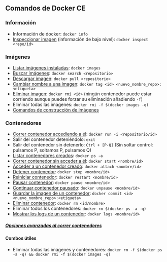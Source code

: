 ## Comandos de Docker CE

### Información
- Información de docker: `docker info`
- [Inspeccionar imagen](https://docs.docker.com/engine/reference/commandline/inspect/) (información de bajo nivel): `docker inspect <repo/id>`

### Imágenes
- [Listar imágenes instaladas](https://docs.docker.com/engine/reference/commandline/images/): `docker images`
- [Buscar imágenes](https://docs.docker.com/engine/reference/commandline/search/): `docker search <repositorio>`
- [Descargar imagen](https://docs.docker.com/engine/reference/commandline/pull/): `docker pull <repositorio>`
- [Cambiar nombre a una imagen](https://docs.docker.com/engine/reference/commandline/tag/): `docker tag <id> <nuevo_nombre_repo>:<etiqueta>`
- [Eliminar imagen](https://docs.docker.com/engine/reference/commandline/rmi/): `docker rmi <id>` (ningún contenedor puede estar corriendo aunque puedes forzar su eliminación añadiendo `-f`)
- Eliminar todas las imagenes: `docker rmi -f $(docker images -q)`
- [Comandos de construcción de imágenes](https://github.com/mondeja/fullstack/tree/master/backend/src/018-maquinas_virtuales/docker/scripts/create_images.md)

### Contenedores
- [Correr contenedor accediendo a él](https://docs.docker.com/engine/reference/commandline/run/): `docker run -i <repositorio/id>`
- Salir del contenedor deteniéndolo: `exit`
- Salir del contenedor sin detenerlo: `Ctrl + [P-Q]` (Sin soltar control: pulsamos P, soltamos P, pulsamos Q)
- [Listar contenedores creados](https://docs.docker.com/engine/reference/commandline/ps/): `docker ps -a`
- [Correr contenedor sin acceder a él](https://docs.docker.com/engine/reference/commandline/start/): `docker start <nombre/id>`
- [Acceder a un contenedor creado](https://docs.docker.com/engine/reference/commandline/attach/): `docker attach <nombre/id>`
- [Detener contenedor](https://docs.docker.com/engine/reference/commandline/stop/): `docker stop <nombre/id>`
- [Reiniciar contenedor](https://docs.docker.com/engine/reference/commandline/restart/): `docker restart <nombre/id>`
- [Pausar contenedor](https://docs.docker.com/engine/reference/commandline/pause/): `docker pause <nombre/id>`
- [Continuar contenedor pausado](https://docs.docker.com/engine/reference/commandline/unpause/): `docker unpause <nombre/id>`
- [Guardar la imagen de un contenedor](https://docs.docker.com/engine/reference/commandline/commit/): `docker commit <id> <nuevo_nombre_repo>:<etiqueta>`
- [Eliminar contenedor](https://docs.docker.com/engine/reference/commandline/rm/): `docker rm <id/nombre>`
- Eliminar todos los contenedores: `docker rm $(docker ps -a -q)`
- [Mostrar los logs de un contenedor](https://docs.docker.com/engine/reference/commandline/logs/#options): `docker logs <nombre/id>`

##### [Opciones avanzadas al correr contenedores](https://github.com/mondeja/fullstack/tree/master/backend/src/018-maquinas_virtuales/docker/commands/run.md)

#### Combos útiles
- Eliminar todas las imágenes y contenedores: `docker rm -f $(docker ps -a -q) && docker rmi -f $(docker images -q)`